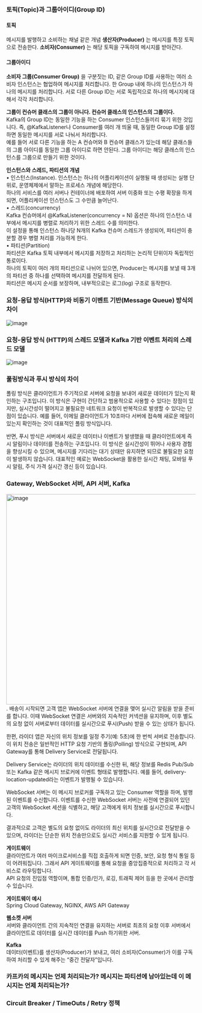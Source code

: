 ### 토픽(Topic)과 그룹아이디(Group ID)
#### 토픽
메시지를 발행하고 소비하는 채널 같은 개념 **생산자(Producer)** 는 메시지를 특정 토픽으로 전송한다.
**소비자(Consumer)** 는 해당 토픽을 구독하여 메시지를 받아간다.  
#### 그룹아이디
**소비자 그룹(Consumer Group)** 을 구분짓는 ID, 같은 Group ID를 사용하는 여러 소비자 인스턴스는 협업하여 메시지를 처리합니다. 한 Group 내에 하나의 인스턴스가 하나의 메시지를 처리합니다.
서로 다른 Group ID는 서로 독립적으로 하나의 메시지에 대해서 각각 처리합니다.  

**그룹이 컨슈머 클래스의 그룹이 아니다. 컨슈머 클래스의 인스턴스의 그룹이다.**  
Kafka의 Group ID는 동일한 기능을 하는 Consumer 인스턴스들끼리 묶기 위한 것입니다.
즉, @KafkaListener나 Consumer를 여러 개 띄울 때, 동일한 Group ID를 설정하면 동일한 메시지를 서로 나눠서 처리합니다.  
예를 들어 서로 다른 기능을 하는 A 컨슈머와 B 컨슈머 클래스가 있는데 해당 클래스들의 그룹 아이디를 동일한 그룹 아이디로 하면 안된다. 그룹 아이디는 해당 클래스의 인스턴스를 그룹으로 만들기 위한 것이다.

**인스턴스와 스레드, 파티션의 개념**  
•	인스턴스(Instance). 
인스턴스는 하나의 어플리케이션이 실행될 때 생성되는 실행 단위로, 운영체제에서 말하는 프로세스 개념에 해당한다.  
하나의 서비스를 여러 서버나 컨테이너에 배포하여 서버 이중화 또는 수평 확장을 하게 되면, 어플리케이션 인스턴스도 그 수만큼 늘어난다.  
•	스레드(concurrency)  
Kafka 컨슈머에서 @KafkaListener(concurrency = N) 옵션은 하나의 인스턴스 내부에서 메시지를 병렬로 처리하기 위한 스레드 수를 의미한다.  
이 설정을 통해 인스턴스 하나당 N개의 Kafka 컨슈머 스레드가 생성되어, 파티션이 충분할 경우 병렬 처리를 가능하게 한다.  
•	파티션(Partition)  
파티션은 Kafka 토픽 내부에서 메시지를 저장하고 처리하는 논리적 단위이자 독립적인 통로이다.  
하나의 토픽이 여러 개의 파티션으로 나뉘어 있으면, Producer는 메시지를 보낼 때 3개의 파티션 중 하나를 선택하여 메시지를 전달하게 된다.  
파티션은 메시지 순서를 보장하며, 내부적으로는 로그(log) 구조로 동작한다.  

### 요청-응답 방식(HTTP)와 비동기 이벤트 기반(Message Queue) 방식의 차이
![image](https://github.com/user-attachments/assets/44e158e9-2f84-4c4c-a046-697ef100002c)  

### 요청-응답 방식 (HTTP)의 스레드 모델과 Kafka 기반 이벤트 처리의 스레드 모델

![image](https://github.com/user-attachments/assets/70067e81-19a5-4c7e-9b71-b21124910ff0)

### 풀링방식과 푸시 방식의 차이
폴링 방식은 클라이언트가 주기적으로 서버에 요청을 보내어 새로운 데이터가 있는지 확인하는 구조입니다. 이 방식은 구현이 간단하고 범용적으로 사용할 수 있다는 장점이 있지만, 실시간성이 떨어지고 불필요한 네트워크 요청이 반복적으로 발생할 수 있다는 단점이 있습니다. 예를 들어, 이메일 클라이언트가 10초마다 서버에 접속해 새로운 메일이 있는지 확인하는 것이 대표적인 폴링 방식입니다.  
  
반면, 푸시 방식은 서버에서 새로운 데이터나 이벤트가 발생했을 때 클라이언트에게 즉시 알림이나 데이터를 전송하는 구조입니다. 이 방식은 실시간성이 뛰어나 사용자 경험을 향상시킬 수 있으며, 메시지를 기다리는 대기 상태만 유지하면 되므로 불필요한 요청이 발생하지 않습니다. 대표적인 예로는 WebSocket을 활용한 실시간 채팅, 모바일 푸시 알림, 주식 가격 실시간 갱신 등이 있습니다.  

### Gateway, WebSocket 서버, API 서버, Kafka
<img width="558" alt="image" src="https://github.com/user-attachments/assets/1536f251-d7b1-4a71-88a4-d5a47b75c244" />. 
배송이 시작되면 고객 앱은 WebSocket 서버에 연결을 맺어 실시간 알림을 받을 준비를 합니다. 이때 WebSocket 연결은 서버와의 지속적인 커넥션을 유지하며, 이후 별도의 요청 없이 서버로부터 데이터를 실시간으로 푸시(Push) 받을 수 있는 상태가 됩니다.  

한편, 라이더 앱은 자신의 위치 정보를 일정 주기(예: 5초)에 한 번씩 서버로 전송합니다. 이 위치 전송은 일반적인 HTTP 요청 기반의 폴링(Polling) 방식으로 구현되며, API Gateway를 통해 Delivery Service로 전달됩니다.  

Delivery Service는 라이더의 위치 데이터를 수신한 뒤, 해당 정보를 Redis Pub/Sub 또는 Kafka 같은 메시지 브로커에 이벤트 형태로 발행합니다. 예를 들어, delivery-location-updated라는 이벤트가 발행될 수 있습니다.  

WebSocket 서버는 이 메시지 브로커를 구독하고 있는 Consumer 역할을 하며, 발행된 이벤트를 수신합니다. 이벤트를 수신한 WebSocket 서버는 사전에 연결되어 있던 고객의 WebSocket 세션을 식별하고, 해당 고객에게 위치 정보를 실시간으로 푸시합니다.  

결과적으로 고객은 별도의 요청 없이도 라이더의 최신 위치를 실시간으로 전달받을 수 있으며, 라이더는 단순한 위치 전송만으로도 실시간 서비스를 지원할 수 있게 됩니다.  

**게이트웨이**  
클라이언트가 여러 마이크로서비스를 직접 호출하게 되면 인증, 보안, 요청 형식 통일 등이 어려워집니다. 
그래서 API 게이트웨이를 통해 요청을 중앙집중적으로 처리하고 각 서비스로 라우팅합니다.   
API 요청의 진입점 역할이며, 통합 인증/인가, 로깅, 트래픽 제어 등을 한 곳에서 관리할 수 있습니다.  
  
**게이트웨이 예시**  
Spring Cloud Gateway, NGINX, AWS API Gateway
  
**웹소켓 서버**  
서버와 클라이언트 간의 지속적인 연결을 유지하는 서버로 최초의 요청 이후 서버에서 클라이언트로 데이터를 실시간 데이터를 Push 하기위한 서버. 
   
**Kafka**  
데이터(이벤트)를 생산자(Producer)가 보내고, 여러 소비자(Consumer)가 이를 구독하여 처리할 수 있게 해주는 “중간 전달자”입니다.  


### 카프카의 메시지는 언제 처리되는가? 메시지는 파티션에 남아있는데 이 메시지는 언제 처리되는가?

### Circuit Breaker / TimeOuts / Retry 정책

